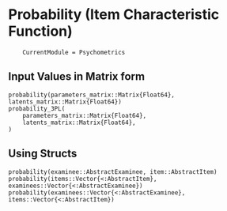 # Probability (Item Characteristic Function)

```@meta
    CurrentModule = Psychometrics
```

## Input Values in Matrix form

```@docs
probability(parameters_matrix::Matrix{Float64}, latents_matrix::Matrix{Float64})
probability_3PL(
    parameters_matrix::Matrix{Float64},
    latents_matrix::Matrix{Float64},
)
```

## Using Structs

```@docs
probability(examinee::AbstractExaminee, item::AbstractItem)
probability(items::Vector{<:AbstractItem}, examinees::Vector{<:AbstractExaminee})
probability(examinees::Vector{<:AbstractExaminee}, items::Vector{<:AbstractItem})
```
